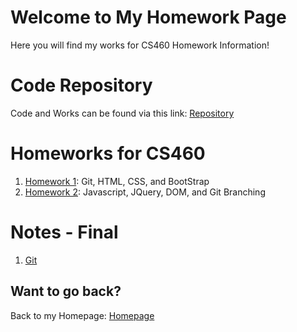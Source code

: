 # Welcome to My Homework Page

Here you will find my works for CS460 Homework Information!

# Code Repository
Code and Works can be found via this link: [Repository](https://github.com/avickers17/avickers17.github.io)

# Homeworks for CS460
1. [Homework 1](https://avickers17.github.io/cs460/HW1/): Git, HTML, CSS, and BootStrap
1. [Homework 2](https://avickers17.github.io/cs460/HW2/): Javascript, JQuery, DOM, and Git Branching

# Notes - Final
1. [Git]()

## Want to go back?
Back to my Homepage: [Homepage](https://avickers17.github.io)
